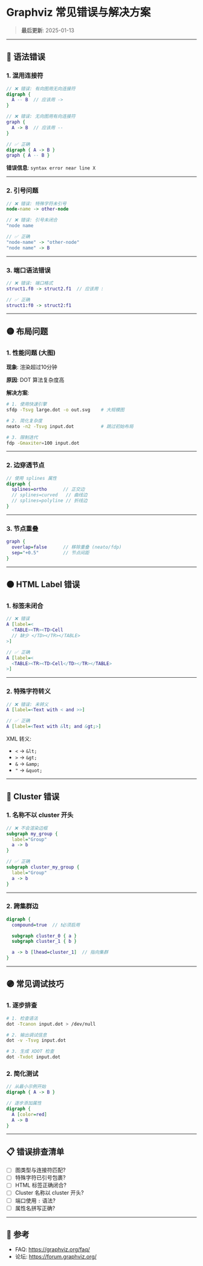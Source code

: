 # Graphviz 常见错误与解决方案

> **最后更新**: 2025-01-13

---

## 🔴 语法错误

### 1. 混用连接符

```dot
// ❌ 错误: 有向图用无向连接符
digraph {
  A -- B  // 应该用 ->
}

// ❌ 错误: 无向图用有向连接符
graph {
  A -> B  // 应该用 --
}

// ✅ 正确
digraph { A -> B }
graph { A -- B }
```

**错误信息**: `syntax error near line X`

---

### 2. 引号问题

```dot
// ❌ 错误: 特殊字符未引号
node-name -> other-node

// ❌ 错误: 引号未闭合
"node name

// ✅ 正确
"node-name" -> "other-node"
"node name" -> B
```

---

### 3. 端口语法错误

```dot
// ❌ 错误: 端口格式
struct1.f0 -> struct2.f1  // 应该用 :

// ✅ 正确
struct1:f0 -> struct2:f1
```

---

## 🟡 布局问题

### 1. 性能问题 (大图)

**现象**: 渲染超过10分钟

**原因**: DOT 算法复杂度高

**解决方案**:

```bash
# 1. 使用快速引擎
sfdp -Tsvg large.dot -o out.svg    # 大规模图

# 2. 简化复杂度
neato -n2 -Tsvg input.dot          # 跳过初始布局

# 3. 限制迭代
fdp -Gmaxiter=100 input.dot
```

---

### 2. 边穿透节点

```dot
// 使用 splines 属性
digraph {
  splines=ortho      // 正交边
  // splines=curved   // 曲线边
  // splines=polyline // 折线边
}
```

---

### 3. 节点重叠

```dot
graph {
  overlap=false      // 移除重叠 (neato/fdp)
  sep="+0.5"         // 节点间距
}
```

---

## 🟠 HTML Label 错误

### 1. 标签未闭合

```dot
// ❌ 错误
A [label=<
  <TABLE><TR><TD>Cell
  // 缺少 </TD></TR></TABLE>
>]

// ✅ 正确
A [label=<
  <TABLE><TR><TD>Cell</TD></TR></TABLE>
>]
```

---

### 2. 特殊字符转义

```dot
// ❌ 错误: 未转义
A [label=<Text with < and >>]

// ✅ 正确
A [label=<Text with &lt; and &gt;>]
```

XML 转义:

- `<` → `&lt;`
- `>` → `&gt;`
- `&` → `&amp;`
- `"` → `&quot;`

---

## 🔵 Cluster 错误

### 1. 名称不以 cluster 开头

```dot
// ❌ 不会渲染边框
subgraph my_group {
  label="Group"
  a -> b
}

// ✅ 正确
subgraph cluster_my_group {
  label="Group"
  a -> b
}
```

---

### 2. 跨集群边

```dot
digraph {
  compound=true  // ❗必须启用

  subgraph cluster_0 { a }
  subgraph cluster_1 { b }

  a -> b [lhead=cluster_1]  // 指向集群
}
```

---

## 🟣 常见调试技巧

### 1. 逐步排查

```bash
# 1. 检查语法
dot -Tcanon input.dot > /dev/null

# 2. 输出调试信息
dot -v -Tsvg input.dot

# 3. 生成 XDOT 检查
dot -Txdot input.dot
```

### 2. 简化测试

```dot
// 从最小示例开始
digraph { A -> B }

// 逐步添加属性
digraph {
  A [color=red]
  A -> B
}
```

---

## 📋 错误排查清单

- [ ] 图类型与连接符匹配?
- [ ] 特殊字符已引号包裹?
- [ ] HTML 标签正确闭合?
- [ ] Cluster 名称以 cluster 开头?
- [ ] 端口使用 `:` 语法?
- [ ] 属性名拼写正确?

---

## 🔗 参考

- FAQ: https://graphviz.org/faq/
- 论坛: https://forum.graphviz.org/
